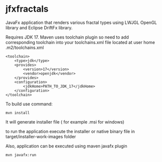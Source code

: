 # jfxfractals

JavaFx application that renders various fractal types using  LWJGL OpenGL library and Eclipse DriftFx library.

Requires JDK 17. Maven uses toolchain plugin so need to add corresponding toolchain into your toolchains.xml file
located at user home .m2/toolchains.xml


```
<toolchain>
    <type>jdk</type>
    <provides>
        <version>17</version>
        <vendor>openjdk</vendor>
    </provides>
    <configuration>
        <jdkHome>PATH_TO_JDK_17</jdkHome>
    </configuration>
</toolchain>
```

To build use command:

```
mvn install
```

It will generate installer file ( for example .msi for windows) 

to run the application execute the installer or native binary file in target/installer-work-images folder



Also, application can be executed using maven javafx plugin

```
mvn javafx:run
```

